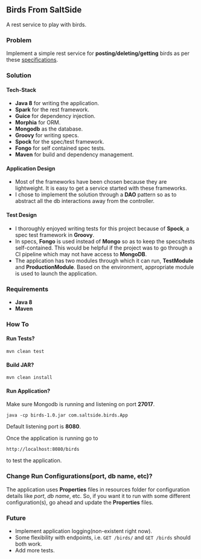 ## Birds From SaltSide
A rest service to play with birds.

### Problem
Implement a simple rest service for **posting/deleting/getting** birds as per these [specifications](https://gist.github.com/sebdah/265f4255cb302c80abd4).

### Solution
#### Tech-Stack
* **Java 8** for writing the application.
* **Spark** for the rest framework.
* **Guice** for dependency injection.
* **Morphia** for ORM.
* **Mongodb** as the database.
* **Groovy** for writing specs.
* **Spock** for the spec/test framework.
* **Fongo** for self contained spec tests.
* **Maven** for build and dependency management.

#### Application Design
* Most of the frameworks have been chosen because they are lightweight. It is easy to get a service started with these frameworks.
* I chose to implement the solution through a **DAO** pattern so as to abstract all the db interactions away from the controller.
 
#### Test Design
* I thoroughly enjoyed writing tests for this project because of **Spock**, a spec test framework in **Groovy**.
* In specs, **Fongo** is used instead of **Mongo** so as to keep the specs/tests self-contained. This would be helpful if the project was to go through a CI pipeline which may not have access to **MongoDB**.
* The application has two modules through which it can run, **TestModule** and **ProductionModule**. Based on the environment, appropriate module is used to launch the application.

### Requirements
* **Java 8**
* **Maven**

### How To

#### Run Tests?
```
mvn clean test
```

#### Build JAR?
```
mvn clean install
``` 
 
#### Run Application?
Make sure Mongodb is running and listening on port **27017**.
```
java -cp birds-1.0.jar com.saltside.birds.App
```   
Default listening port is **8080**.  

Once the application is running go to
```
http://localhost:8080/birds
```  
to test the application.

### Change Run Configurations(port, db name, etc)? 
The application uses **Properties** files in resources folder for configuration details like *port*, *db name*, etc. So, if you want it to run with some different configuration(s), go ahead and update the **Properties** files.   


### Future
* Implement application logging(non-existent right now).
* Some flexibility with endpoints, i.e. `GET /birds/` and `GET /birds` should both work. 
* Add more tests.